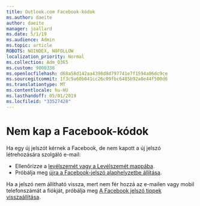 ```yaml
---
title: Outlook.com Facebook-kódok
ms.author: daeite
author: daeite
manager: joallard
ms.date: 5/1/19
ms.audience: Admin
ms.topic: article
ROBOTS: NOINDEX, NOFOLLOW
localization_priority: Normal
ms.collection: Adm_O365
ms.custom: 9000338
ms.openlocfilehash: d68a58d142aa4398d8d797741e7f1594a06dc9ce
ms.sourcegitcommit: 1f3c9a60b041cc26c09fbc6485b92a8e44f500d6
ms.translationtype: MT
ms.contentlocale: hu-HU
ms.lasthandoff: 05/01/2019
ms.locfileid: "33527428"
---
```

# <a name="not-receiving-facebook-codes"></a>Nem kap a Facebook-kódok

Ha egy új jelszót kérnek a Facebook, de nem kapott a új jelszó létrehozására szolgáló e-mail:

- Ellenőrizze a [levélszemét vagy a Levélszemét mappába](https://outlook.live.com/mail/junkemail).
- Próbálja meg [újra a Facebook-jelszó alaphelyzetbe állítása](https://www.facebook.com/help/213395615347144?helpref=faq_content).

Ha a jelszó nem állítható vissza, mert nem fér hozzá az e-mailen vagy mobil telefonszámát a fiókját, próbálja meg [A Facebook jelszó tippek visszaállítása](https://www.facebook.com/help/218815984812734).